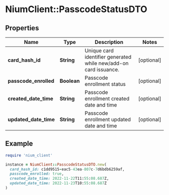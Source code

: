 # NiumClient::PasscodeStatusDTO

## Properties

| Name | Type | Description | Notes |
| ---- | ---- | ----------- | ----- |
| **card_hash_id** | **String** | Unique card identifier generated while new/add-on card issuance. | [optional] |
| **passcode_enrolled** | **Boolean** | Passcode enrollment status | [optional] |
| **created_date_time** | **String** | Passcode enrollment created date and time | [optional] |
| **updated_date_time** | **String** | Passcode enrollment updated date and time | [optional] |

## Example

```ruby
require 'nium_client'

instance = NiumClient::PasscodeStatusDTO.new(
  card_hash_id: c1dd9515-eac5-43ea-807c-7d6bdb6259af,
  passcode_enrolled: true,
  created_date_time: 2022-11-22T11:55:08.687Z,
  updated_date_time: 2022-11-23T10:55:08.687Z
)
```

